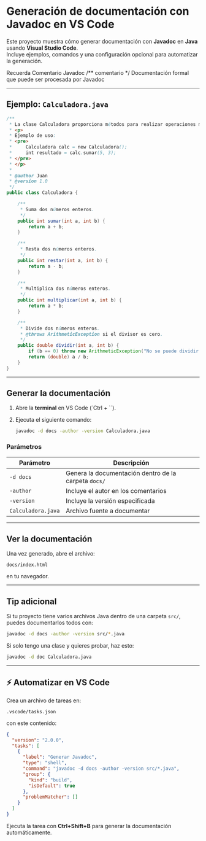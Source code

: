 # Generación de documentación con Javadoc en VS Code

Este proyecto muestra cómo generar documentación con **Javadoc** en **Java** usando **Visual Studio Code**.  
Incluye ejemplos, comandos y una configuración opcional para automatizar la generación.

Recuerda
Comentario Javadoc	/** comentario */	Documentación formal que puede ser procesada por Javadoc

---

## Ejemplo: `Calculadora.java`

```java
/**
 * La clase Calculadora proporciona métodos para realizar operaciones matemáticas básicas.
 * <p>
 * Ejemplo de uso:
 * <pre>
 *     Calculadora calc = new Calculadora();
 *     int resultado = calc.sumar(5, 3);
 * </pre>
 * </p>
 * 
 * @author Juan
 * @version 1.0
 */
public class Calculadora {

    /**
     * Suma dos números enteros.
     */
    public int sumar(int a, int b) {
        return a + b;
    }

    /**
     * Resta dos números enteros.
     */
    public int restar(int a, int b) {
        return a - b;
    }

    /**
     * Multiplica dos números enteros.
     */
    public int multiplicar(int a, int b) {
        return a * b;
    }

    /**
     * Divide dos números enteros.
     * @throws ArithmeticException si el divisor es cero.
     */
    public double dividir(int a, int b) {
        if (b == 0) throw new ArithmeticException("No se puede dividir por cero");
        return (double) a / b;
    }
}
```

---

## Generar la documentación

1. Abre la **terminal** en VS Code (`Ctrl + \``).
2. Ejecuta el siguiente comando:

   ```bash
   javadoc -d docs -author -version Calculadora.java
   ```

### Parámetros

| Parámetro | Descripción |
|------------|--------------|
| `-d docs` | Genera la documentación dentro de la carpeta `docs/` |
| `-author` | Incluye el autor en los comentarios |
| `-version` | Incluye la versión especificada |
| `Calculadora.java` | Archivo fuente a documentar |

---

## Ver la documentación

Una vez generado, abre el archivo:

```
docs/index.html
```

en tu navegador.  

---

## Tip adicional

Si tu proyecto tiene varios archivos Java dentro de una carpeta `src/`, puedes documentarlos todos con:

```bash
javadoc -d docs -author -version src/*.java
```

Si solo tengo una clase y quieres probar, haz esto:

```bash
javadoc -d doc Calculadora.java
```

---

## ⚡ Automatizar en VS Code

Crea un archivo de tareas en:

```
.vscode/tasks.json
```

con este contenido:

```json
{
  "version": "2.0.0",
  "tasks": [
    {
      "label": "Generar Javadoc",
      "type": "shell",
      "command": "javadoc -d docs -author -version src/*.java",
      "group": {
        "kind": "build",
        "isDefault": true
      },
      "problemMatcher": []
    }
  ]
}
```

Ejecuta la tarea con **Ctrl+Shift+B** para generar la documentación automáticamente.


